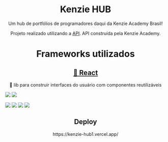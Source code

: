 
<h1 align="center">Kenzie HUB</h1>
<p align="center">
 Um hub de portfólios de programadores daqui da Kenzie Academy Brasil!
 </p>
 <p align="center">
Projeto realizado utilizando a <a href="https://gitlab.com/ka-br-jul-2020/kenziehub-api">API</a>. API construída pela Kenzie Academy.
</p>

<h1 align="center"><p>Frameworks utilizados</p>

</h1>
<h2 align="center"><a href="https://pt-br.reactjs.org/">🔗 React</a></h2>

<p align="center">🚀 lib para construir interfaces do usuário com componentes reutilizáveis</p>

<img src="https://img.shields.io/static/v1?label=REACTJS&message=v17.0.1&color=7159c1&style=for-the-badge&logo=ghost"/>
<img src="https://img.shields.io/static/v1?label=npm&message=v6.14.9&color=7159c1&style=for-the-badge&logo=ghost"/>
<p>
<img src="https://img.shields.io/badge/React%20Router%20Dom-v5.2.0-brightgreen"/>
<img src="https://img.shields.io/badge/React%20Redux-v7.2.2-brightgreen"/>
<img src="https://img.shields.io/badge/React%20Thunk-v2.3.0-brightgreen"/>
<img src="https://img.shields.io/badge/Material%20UI-v6.14.9-brightgreen"/>



<p>
<h2 align="center">Deploy</h2>
<p align="center"><a>https://kenzie-hub1.vercel.app/</a></p>
